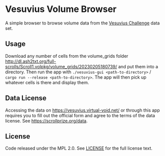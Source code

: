 # Vesuvius Volume Browser

A simple browser to browse volume data from the [Vesuvius Challenge](https://scrollprize.org/data) data set.

## Usage

Download any number of cells from the volume_grids folder http://dl.ash2txt.org/full-scrolls/Scroll1.volpkg/volume_grids/20230205180739/
and put them into a directory. Then run the app with `./vesuvius-gui <path-to-directory>` / `cargo run --release <path-to-directory>`. The app will then
pick up whatever cells is there and display them.

## Data License

Accessing the data on https://vesuvius.virtual-void.net/ or through this app requires you to fill out the official
form and agree to the terms of the data license. See https://scrollprize.org/data.

## License

Code released under the MPL 2.0. See [LICENSE](LICENSE) for the full license text.